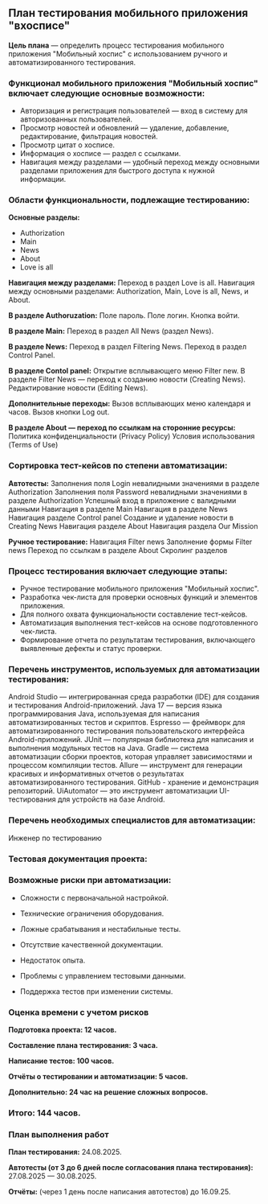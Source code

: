 ## План тестирования мобильного приложения "вхосписе"

**Цель плана** — определить процесс тестирования мобильного приложения "Мобильный хоспис" с использованием ручного и автоматизированного тестирования.

### Функционал мобильного приложения "Мобильный хоспис" включает следующие основные возможности:

- Авторизация и регистрация пользователей — вход в систему для авторизованных пользователей.
- Просмотр новостей и обновлений — удаление, добавление, редактирование, фильтрация новостей.
- Просмотр цитат о хосписе.
- Информация о хосписе — раздел c ссылками.
- Навигация между разделами — удобный переход между основными разделами приложения для быстрого доступа к нужной информации.

### Области функциональности, подлежащие тестированию:

**Основные разделы:**
- Authorization
- Main
- News
- About
- Love is all

**Навигация между разделами:**
Переход в раздел Love is all.
Навигация между основными разделами: Authorization, Main, Love is all, News, и About.

**В разделе Authoruzation:**
Поле пароль.
Поле логин.
Кнопка войти.

**В разделе Main:**
Переход в раздел All News (раздел News).

**В разделе News:**
Переход в раздел Filtering News.
Переход в раздел Control Panel.

**В разделе Contol panel:**
Открытие всплывающего меню Filter new.
В разделе Filter News — переход к созданию новости (Creating News).
Редактирование новости (Editing News).

**Дополнительные переходы:**
Вызов всплывающих меню календаря и часов.
Вызов кнопки Log out.

**В разделе About — переход по ссылкам на сторонние ресурсы:**
Политика конфиденциальности (Privacy Policy)
Условия использования (Terms of Use)

### Сортировка тест-кейсов по степени автоматизации:
**Автотесты:**
Заполнения поля Login невалидными значениями в разделе Authorization
Заполнения поля Password невалидными значениями в разделе Authorization
Успешный вход в приложение с валидными данными
Навигация в разделе Main
Навигация в разделе News
Навигация разделе Control panel
Создание и удаление новости в Creating News
Навигация разделе About
Навигация раздела Our Mission

**Ручное тестирование:**
Навигация Filter news
Заполнение формы Filter news
Переход по ссылкам в разделе About
Скролинг разделов


### Процесс тестирования включает следующие этапы:

- Ручное тестирование мобильного приложения "Мобильный хоспис".
- Разработка чек-листа для проверки основных функций и элементов приложения.
- Для полного охвата функциональности составление тест-кейсов.
- Автоматизация выполнения тест-кейсов на основе подготовленного чек-листа.
- Формирование отчета по результатам тестирования, включающего выявленные дефекты и статус проверки.

### Перечень инструментов, используемых для автоматизации тестирования:

Android Studio — интегрированная среда разработки (IDE) для создания и тестирования Android-приложений.
Java 17 — версия языка программирования Java, используемая для написания автоматизированных тестов и скриптов.
Espresso — фреймворк для автоматизированного тестирования пользовательского интерфейса Android-приложений.
JUnit  — популярная библиотека для написания и выполнения модульных тестов на Java.
Gradle — система автоматизации сборки проектов, которая управляет зависимостями и процессом компиляции тестов.
Allure — инструмент для генерации красивых и информативных отчетов о результатах автоматизированного тестирования.
GitHub - хранение и демонстрация репозиторий.
UiAutomator — это инструмент автоматизации UI-тестирования для устройств на базе Android.

### Перечень необходимых специалистов для автоматизации:
Инженер по тестированию
### Тестовая документация проекта:

### Возможные риски при автоматизации:

- Сложности с первоначальной настройкой.

- Технические ограничения оборудования.

- Ложные срабатывания и нестабильные тесты.

- Отсутствие качественной документации.

- Недостаток опыта.

- Проблемы с управлением тестовыми данными.

- Поддержка тестов при изменении системы.

### Оценка времени с учетом рисков
**Подготовка проекта: 12 часов.**

**Составление плана тестирования: 3 часа.**

**Написание тестов: 100 часов.**

**Отчёты о тестировании и автоматизации: 5 часов.**

**Дополнительно: 24 час на решение сложных вопросов.**

### Итого: 144  часов.

### План выполнения работ
**План тестирования:** 24.08.2025.

**Автотесты (от 3 до 6 дней после согласования плана тестирования):** 27.08.2025 — 30.08.2025.

**Отчёты:** (через 1 день после написания автотестов) до 16.09.25.